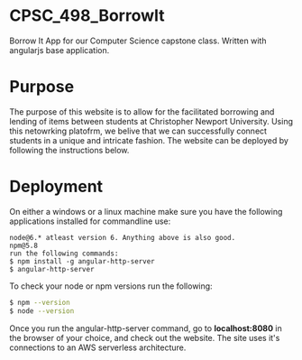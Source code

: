 # CPSC_498_BorrowIt
Borrow It App for our Computer Science capstone class. Written with angularjs base application.

# Purpose
The purpose of this website is to allow for the facilitated borrowing and lending of items between students at Christopher Newport University. Using this netowrking platofrm, we belive that we can successfully connect students in a unique and intricate fashion. The website can be deployed by following the instructions below.

# Deployment
On either a windows or a linux machine make sure you have the following applications installed for commandline use:
```
node@6.* atleast version 6. Anything above is also good.
npm@5.8
run the following commands:
$ npm install -g angular-http-server
$ angular-http-server
```
To check your node or npm versions run the following:
```bash
$ npm --version
$ node --version
```
Once you run the angular-http-server command, go to <b>localhost:8080</b> in the browser of your choice, and check out the website. The site uses it's connections to an AWS serverless architecture.
